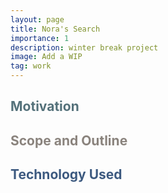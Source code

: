 ```yaml
---
layout: page
title: Nora's Search
importance: 1
description: winter break project
image: Add a WIP
tag: work
---
```


## <span style="color: #54717a;">Motivation</span>

## <span style="color: #8a837d;">Scope and Outline</span>

## <span style="color: #3d5a80;">Technology Used</span>